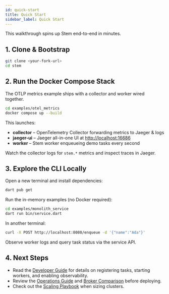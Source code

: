```yaml
---
id: quick-start
title: Quick Start
sidebar_label: Quick Start
---
```


This walkthrough spins up Stem end-to-end in minutes.

## 1. Clone & Bootstrap

```bash
git clone <your-fork-url>
cd stem
``` 

## 2. Run the Docker Compose Stack

The OTLP metrics example ships with a collector and worker wired together.

```bash
cd examples/otel_metrics
docker compose up --build
```

This launches:

- **collector** – OpenTelemetry Collector forwarding metrics to Jaeger & logs
- **jaeger-ui** – Jaeger all-in-one UI at <http://localhost:16686>
- **worker** – Stem worker enqueueing demo tasks every second

Watch the collector logs for `stem.*` metrics and inspect traces in Jaeger.

## 3. Explore the CLI Locally

Open a new terminal and install dependencies:

```bash
dart pub get
```

Run the in-memory examples (no Docker required):

```bash
cd examples/monolith_service
dart run bin/service.dart
```

In another terminal:

```bash
curl -X POST http://localhost:8080/enqueue -d '{"name":"Ada"}'
```

Observe worker logs and query task status via the service API.

## 4. Next Steps

- Read the [Developer Guide](developer-guide.md) for details on registering
  tasks, starting workers, and enabling observability.
- Review the [Operations Guide](operations-guide.md) and
  [Broker Comparison](broker-comparison.md) before deploying.
- Check out the [Scaling Playbook](scaling-playbook.md) when sizing clusters.
